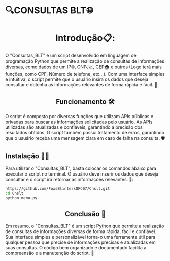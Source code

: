# 🔍CONSULTAS BLT🌐
<h1 align="center">Introdução📋:</h1>

O "Consultas_BLT" é um script desenvolvido em linguagem de programação Python que permite a realização de consultas de informações diversas, como dados de um IP🌐, CNPJ📈, CEP🏠 e outros (Logo terá mais funções, como CPF, Número de telefone, etc...). Com uma interface simples e intuitiva, o script permite que o usuário insira os dados que deseja consultar e obtenha as informações relevantes de forma rápida e fácil. 🚀

<h2 align="center">Funcionamento 🛠️</h1>
O script é composto por diversas funções que utilizam APIs públicas e privadas para buscar as informações solicitadas pelo usuário. As APIs utilizadas são atualizadas e confiáveis, garantindo a precisão dos resultados obtidos. O script também possui tratamento de erros, garantindo que o usuário receba uma mensagem clara em caso de falha na consulta. 🛡️




## Instalação 🔧✅
Para utilizar o "Consultas_BLT", basta colocar os comandos abaixo para executar o script no terminal. O usuário deve inserir os dados que deseja consultar e o script irá retornar as informações relevantes. 📝:
```sh
https://github.com/FoxsBlintersOFC07/Cnslt.git
cd Cnslt
python menu.py
```

<h2 align="center">Conclusão 🎉</h2>
Em resumo, o "Consultas_BLT" é um script Python que permite a realização de consultas de informações diversas de forma rápida, fácil e confiável. Sua interface simples e personalizável torna-o uma ferramenta útil para qualquer pessoa que precise de informações precisas e atualizadas em suas consultas. O código bem organizado e documentado facilita a compreensão e a manutenção do script. 🤝
